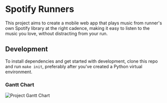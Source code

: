 # Spotify Runners

This project aims to create a mobile web app that plays music from runner's own Spotify library at the right cadence, making it easy to listen to the music you love, without distracting from your run.

## Development

To install dependencies and get started with development, clone this repo and run `make init`, preferably after you've created a Python virtual environment.

### Gantt Chart

![Project Gantt Chart](https://user-images.githubusercontent.com/33812024/73892491-1c1fa280-4845-11ea-9f4d-590299df3c2d.png "Project Gantt Chart")
